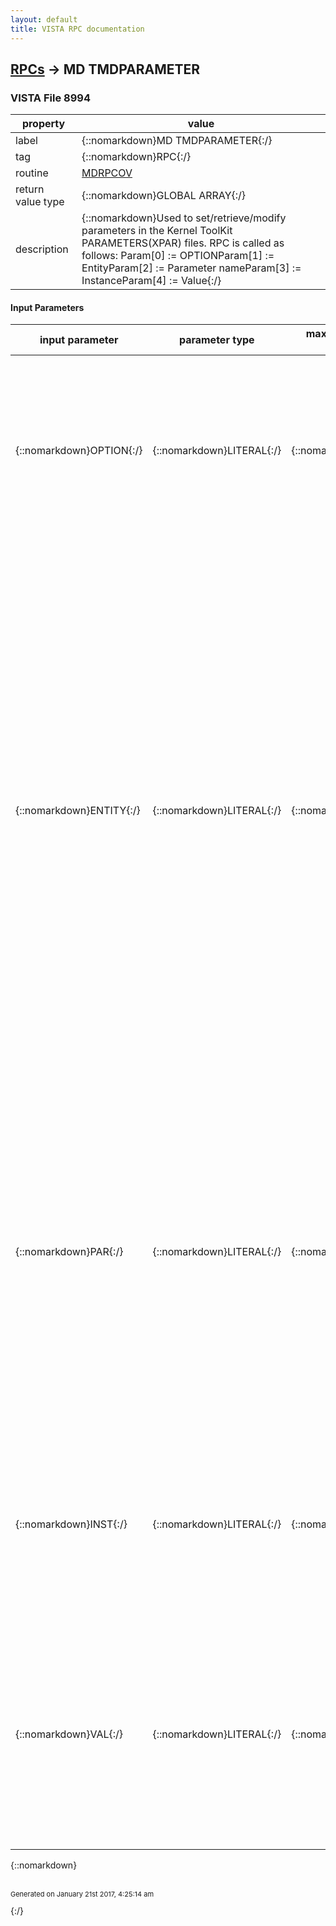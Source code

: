 ```yaml
---
layout: default
title: VISTA RPC documentation
---
```




## [RPCs](TableOfContent.md) &#8594; MD TMDPARAMETER 



### VISTA File 8994 


 property | value 
--- | --- 
 label | {::nomarkdown}MD TMDPARAMETER{:/}
 tag | {::nomarkdown}RPC{:/}
 routine | [MDRPCOV](http://code.osehra.org/dox/Routine_MDRPCOV_source.html)
 return value type | {::nomarkdown}GLOBAL ARRAY{:/}
 description | {::nomarkdown}Used to set/retrieve/modify parameters in the Kernel ToolKit PARAMETERS(XPAR) files. RPC is called as follows: Param[0] := OPTIONParam[1] := EntityParam[2] := Parameter nameParam[3] := InstanceParam[4] := Value{:/}

#### Input Parameters

| input parameter | parameter type | maximum data length | required | description | 
| --- | --- | --- | --- | --- | 
| {::nomarkdown}OPTION{:/} | {::nomarkdown}LITERAL{:/} | {::nomarkdown}10{:/} | {::nomarkdown}true{:/} | {::nomarkdown}Contains the option for the RPC.  RPC is called as shown: Options and other required parameters include: ENTVAL    ENTGETPAR    ENT,PAR,INSTGETLST    ENT,PARGETWP     ENT,PAR,INSTSETPAR    ENT,PAR,INST,VALSETLST    ENT,PAR,,.VAL  (Uses instance 0-n)SETWP     ENT,PAR,INST,.VALDELPAR    ENT,PAR,INSTDELLST    ENT,PAR{:/} | 
| {::nomarkdown}ENTITY{:/} | {::nomarkdown}LITERAL{:/} | {::nomarkdown}20{:/} | {::nomarkdown}true{:/} | {::nomarkdown}An entity is a level at which you can define a parameter.  The entitiesallowed are stored in the Parameter Entity file (#8989.518).  The list ofallowable entities at the time this utility was released were:     Prefix  Message       Points to File PKG     Package       Package (9.4) SYS     System        Domain (4.2) DIV     Division      Institution (4) SRV     Service       Service/Section (49) LOC     Location      Hospital Location (44) TEA     Team          Team (404.51) CLS     Class         Usr Class (8930) USR     User          New Person (200) BED     Room-Bed      Room-Bed (405.4) OTL     Team (OE/RR)  OE/RR List (101.21)     The entity may be referenced as follows: 1) The internal variable pointer (nnn;GLO(123,) 2) The external format of the variable pointer using the 3 character   prefix (prefix.entryname)3) The prefix alone to set the parameter based on current entity selected.   (prefix) Method 3 uses the following values for the following entities: USR     Current value of DUZ DIV     Current value of DUZ(2) SYS     System (domain) PKG     Package to which the parameter belongs {:/} | 
| {::nomarkdown}PAR{:/} | {::nomarkdown}LITERAL{:/} | {::nomarkdown}30{:/} | {::nomarkdown}true{:/} | {::nomarkdown}A parameter is the actual name which values are stored under.  The name ofthe parameter must be namespaced and it must be unique.  Parameters can bedefined to store the typical package parameter data (e.g. the default addorder screen), but they can also be used to store GUI application screensettings a user has selected (e.g. font or window width).  When aparameter is defined, the entities, which may set that parameter, are alsodefined.  The definition of parameters is stored in the PARAMETERDEFINITION file (#8989.51).  NOTE: This utility restricts the parameter name to those in the ClinicalProcedures namespace (MD*).{:/} | 
| {::nomarkdown}INST{:/} | {::nomarkdown}LITERAL{:/} | {::nomarkdown}30{:/} | {::nomarkdown}true{:/} | {::nomarkdown}Most parameters will set instance to 1.  Instances are used when more thanone value may be assigned to a given entity/parameter combination.  Anexample of this would be lab collection times at a division.  A singledivision may have multiple collection times.  Each collection time wouldbe assigned a unique instance.{:/} | 
| {::nomarkdown}VAL{:/} | {::nomarkdown}LITERAL{:/} | {::nomarkdown}80{:/} | {::nomarkdown}true{:/} | {::nomarkdown}A value may be assigned to every parameter for the entities allowed in theparameter definition.  Values are stored in the PARAMETERS file (#8989.5).VAL may be passed in external or internal format.  If using internalformat for a pointer type parameter, VAL must be preceded with the grave(`) character.  If VAL is being assigned to a word processing parameter,the text is passed in the subordinate nodes of VAL (e.g. VAL(0-n)=Text).{:/} | 

{::nomarkdown} <br/><br/><p style="font-size: 11px">Generated on January 21st 2017, 4:25:14 am</p>{:/}